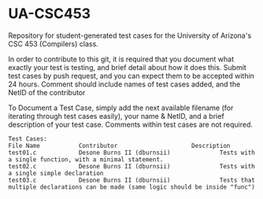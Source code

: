# UA-CSC453
Repository for student-generated test cases for the University of Arizona's CSC 453 (Compilers) class.

In order to contribute to this git, it is required that you document what exactly your test is testing, and brief detail about how it does this. Submit test cases by push request, and you can expect them to be accepted within 24 hours. Comment should include names of test cases added, and the NetID of the contributor

To Document a Test Case, simply add the next available filename (for iterating through test cases easily), your name & NetID, and a brief description of your test case. Comments within test cases are not required.
    
	Test Cases:
	File Name			Contributor						Description
	test01.c			Desone Burns II (dburnsii)				Tests with a single function, with a minimal statement.
	test02.c			Desone Burns II (dburnsii)				Tests with a single simple declaration
	test03.c			Desone Burns II	(dburnsii)				Tests that multiple declarations can be made (same logic should be inside "func")